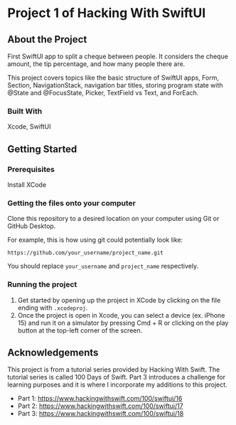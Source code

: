 # Project 1 of Hacking With SwiftUI

## About the Project

First SwiftUI app to split a cheque between people. It considers the cheque amount, the tip percentage, and how many people there are.

This project covers topics like the basic structure of SwiftUI apps, Form, Section, NavigationStack, navigation bar titles, storing program state with @State and @FocusState, Picker, TextField vs Text, and ForEach.

### Built With

Xcode, SwiftUI

## Getting Started

### Prerequisites

Install XCode

### Getting the files onto your computer

Clone this repository to a desired location on your computer using Git or GitHub Desktop. 

For example, this is how using git could potentially look like: 
```
https://github.com/your_username/project_name.git
```

You should replace `your_username` and `project_name` respectively.

### Running the project

1. Get started by opening up the project in XCode by clicking on the file ending with `.xcodeproj`.
2. Once the project is open in Xcode, you can select a device (ex. iPhone 15) and run it on a simulator by pressing Cmd + R or clicking on the play button at the top-left corner of the screen.

## Acknowledgements

This project is from a tutorial series provided by Hacking With Swift. The tutorial series is called 100 Days of Swift. Part 3 introduces a challenge for learning purposes and it is where I incorporate my additions to this project.

- Part 1: https://www.hackingwithswift.com/100/swiftui/16
- Part 2: https://www.hackingwithswift.com/100/swiftui/17
- Part 3: https://www.hackingwithswift.com/100/swiftui/18
